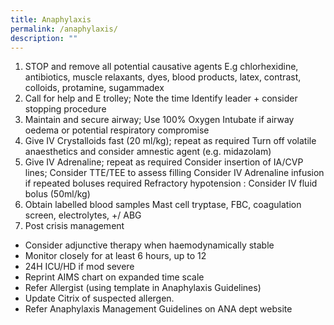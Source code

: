 ```yaml
---
title: Anaphylaxis
permalink: /anaphylaxis/
description: ""
---
```

1. STOP and remove all potential causative agents
E.g chlorhexidine, antibiotics, muscle relaxants, dyes, blood products, latex, contrast,
colloids, protamine, sugammadex
2. Call for help and E
trolley; Note the time
Identify leader + consider stopping procedure
3. Maintain and secure airway; Use 100% Oxygen
Intubate if airway oedema or potential respiratory compromise
4. Give IV Crystalloids fast (20 ml/kg); repeat as
required
Turn off volatile anaesthetics and consider amnestic agent (e.g. midazolam)
5. Give IV Adrenaline; repeat as required
Consider insertion of IA/CVP lines; Consider TTE/TEE to assess filling
Consider IV Adrenaline infusion if repeated boluses required
Refractory hypotension : Consider IV fluid bolus (50ml/kg)
6. Obtain labelled blood samples
Mast cell tryptase, FBC, coagulation screen, electrolytes, +/ ABG
7. Post crisis management
* Consider adjunctive therapy when haemodynamically stable
* Monitor closely for at least 6 hours, up to 12
* 24H ICU/HD if mod severe
* Reprint AIMS chart on expanded time scale
* Refer Allergist (using template in Anaphylaxis Guidelines)
* Update Citrix of suspected allergen.
* Refer Anaphylaxis Management Guidelines on ANA dept website